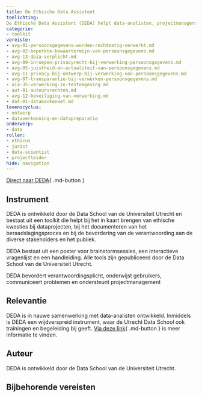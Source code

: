 ```yaml
---
title: De Ethische Data Assistent 
toelichting: 
De Ethische Data Assistent (DEDA) helpt data-analisten, projectmanagers en beleidsmakers om samen ethische problemen in dataprojecten, datamanagement en databeleid te herkennen.
categorie: 
- toolkit 
vereiste:
- avg-01-persoonsgegevens-worden-rechtmatig-verwerkt.md
- avg-02-beperkte-bewaartermijn-van-persoonsgegevens.md
- avg-13-dpia-verplicht.md
- avg-09-inroepen-privacyrecht-bij-verwerking-persoonsgegevens.md
- avg-05-juistheid-en-actualiteit-van-persoonsgegevens.md
- avg-11-privacy-bij-ontwerp-bij-verwerking-van-persoonsgegevens.md
- avg-07-transparantie-bij-verwerken-persoonsgegevens.md
- aia-35-verwerking-in-testomgeving.md
- aut-01-auteursrechten.md
- avg-12-beveiliging-van-verwerking.md
- dat-01-databankenwet.md
levenscyclus:
- ontwerp
- dataverkenning-en-datapreparatie
onderwerp:
- data
rollen:
- ethicus
- jurist 
- data-scientist 
- projectleider 
hide: navigation
---
```


<!-- tags -->

[Direct naar DEDA](https://deda.dataschool.nl/){ .md-button }
## Instrument

DEDA is ontwikkeld door de Data School van de Universiteit Utrecht en bestaat uit een toolkit die helpt bij het in kaart brengen van ethische kwesties bij dataprojecten, bij het documenteren van het beraadslagingsproces en bij de bevordering van de verantwoording aan de diverse stakeholders en het publiek.

DEDA bestaat uit een poster voor brainstormsessies, een interactieve vragenlijst en een handleiding. Alle tools zijn gepubliceerd door de Data School van de Universiteit Utrecht.

DEDA bevordert verantwoordingsplicht, onderwijst gebruikers, communiceert problemen en ondersteunt projectmanagement

## Relevantie
DEDA is in nauwe samenwerking met data-analisten ontwikkeld. Inmiddels is DEDA een wijdverspreid instrument, waar de Utrecht Data School ook trainingen en begeleiding bij geeft. [Via deze link](https://deda.dataschool.nl/workshop/){ .md-button } is meer informatie te vinden. 


## Auteur
DEDA is ontwikkeld door de Data School van de Universiteit Utrecht. 

## Bijbehorende vereisten

<!-- list_vereisten_on_maatregelen_page -->
